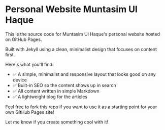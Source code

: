 # Personal Website Muntasim Ul Haque

This is the source code for Muntasim Ul Haque's personal website hosted on GitHub Pages. 

Built with Jekyll using a clean, minimalist design that focuses on content first. 

Here's what you'll find:

- ✅ A simple, minimalist and responsive layout that looks good on any device
- ✅ Built-in SEO so the content shows up in search
- ✅ All content written in simple Markdown
- ✅ A lightweight blog for the articles

Feel free to fork this repo if you want to use it as a starting point for your own GitHub Pages site! 

Let me know if you create something cool with it!